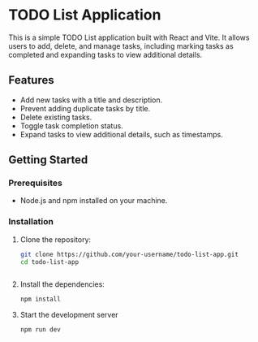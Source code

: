 # TODO List Application

This is a simple TODO List application built with React and Vite. It allows users to add, delete, and manage tasks, including marking tasks as completed and expanding tasks to view additional details.

## Features

- Add new tasks with a title and description.
- Prevent adding duplicate tasks by title.
- Delete existing tasks.
- Toggle task completion status.
- Expand tasks to view additional details, such as timestamps.

## Getting Started

### Prerequisites

- Node.js and npm installed on your machine.

### Installation

1. Clone the repository:

   ```bash
   git clone https://github.com/your-username/todo-list-app.git
   cd todo-list-app



2. Install the dependencies:

   ```bash
   npm install

3. Start the development server
   ```bash
   npm run dev


